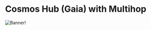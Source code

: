 # Cosmos Hub (Gaia) with Multihop

![Banner!](https://miro.medium.com/max/2000/1*DHtmSfS_Efvuq8n2LAnhkA.png)

<br/>
